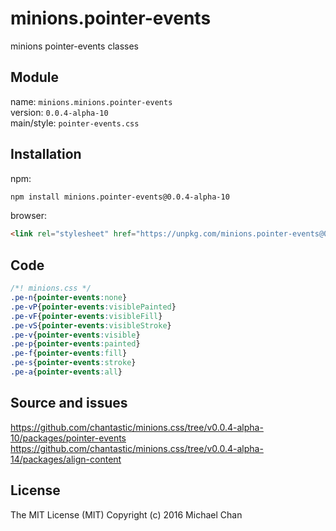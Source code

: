 # minions.pointer-events
minions pointer-events classes

## Module
name: `minions.minions.pointer-events`  
version: `0.0.4-alpha-10`  
main/style: `pointer-events.css`  

## Installation
npm:
```bash
npm install minions.pointer-events@0.0.4-alpha-10
```

browser:
```html
<link rel="stylesheet" href="https://unpkg.com/minions.pointer-events@0.0.4-alpha-10" />
```

## Code
```css
/*! minions.css */
.pe-n{pointer-events:none}
.pe-vP{pointer-events:visiblePainted}
.pe-vF{pointer-events:visibleFill}
.pe-vS{pointer-events:visibleStroke}
.pe-v{pointer-events:visible}
.pe-p{pointer-events:painted}
.pe-f{pointer-events:fill}
.pe-s{pointer-events:stroke}
.pe-a{pointer-events:all}

```

## Source and issues

https://github.com/chantastic/minions.css/tree/v0.0.4-alpha-10/packages/pointer-events
https://github.com/chantastic/minions.css/tree/v0.0.4-alpha-14/packages/align-content

## License

The MIT License (MIT)
Copyright (c) 2016 Michael Chan